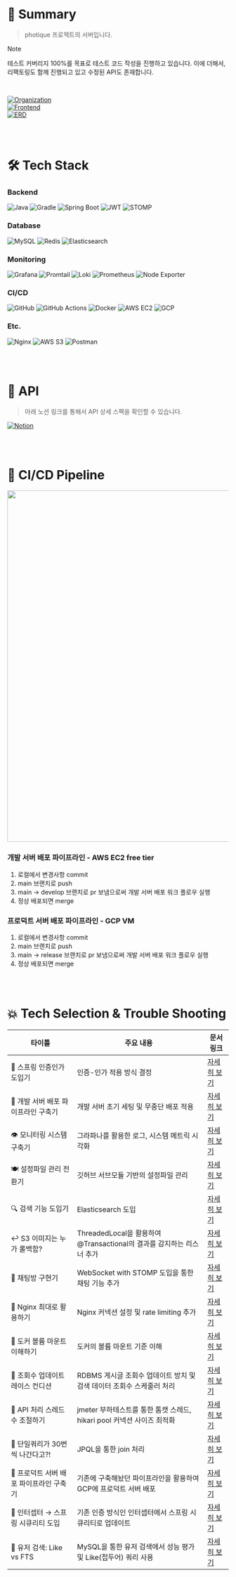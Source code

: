 # 📖 Summary

> photique 프로젝트의 서버입니다.

> [!NOTE]
> 테스트 커버리지 100%를 목표로 테스트 코드 작성을 진행하고 있습니다. 이에 더해서, 리팩토링도 함께 진행되고 있고 수정된 API도 존재합니다.

<br>

[![Organization](https://img.shields.io/badge/GitHub-Organization-white?logo=github&style=flat)](https://github.com/photique-project)<br>
[![Frontend](https://img.shields.io/badge/GitHub-Frontend-blue?logo=github&style=flat)](https://github.com/photique-project/frontend)<br>
[![ERD](https://img.shields.io/badge/ERD-photique-purple?logo=erd&style=flat)](https://www.erdcloud.com/d/exY4do6Mumbr6z6fE)

<br><br>

# 🛠️ Tech Stack

### Backend

![Java](https://img.shields.io/badge/Java-007396?logo=java&logoColor=white&style=flat-square)
![Gradle](https://img.shields.io/badge/Gradle-02303A?logo=gradle&logoColor=white&style=flat-square)
![Spring Boot](https://img.shields.io/badge/SpringBoot-6DB33F?logo=springboot&logoColor=white&style=flat-square)
![JWT](https://img.shields.io/badge/JWT-000000?logo=jsonwebtokens&logoColor=white&style=flat-square)
![STOMP](https://img.shields.io/badge/STOMP-6DB33F?style=flat-square)

### Database

![MySQL](https://img.shields.io/badge/MySQL-4479A1?logo=mysql&logoColor=white&style=flat-square)
![Redis](https://img.shields.io/badge/Redis-DC382D?logo=redis&logoColor=white&style=flat-square)
![Elasticsearch](https://img.shields.io/badge/Elasticsearch-005571?logo=elasticsearch&logoColor=white&style=flat-square)

### Monitoring

![Grafana](https://img.shields.io/badge/Grafana-F46800?logo=grafana&logoColor=white&style=flat-square)
![Promtail](https://img.shields.io/badge/Promtail-0E3A5A?style=flat-square)
![Loki](https://img.shields.io/badge/Loki-0E3A5A?style=flat-square)
![Prometheus](https://img.shields.io/badge/Prometheus-E6522C?logo=prometheus&logoColor=white&style=flat-square)
![Node Exporter](https://img.shields.io/badge/Node%20Exporter-6E7F80?style=flat-square)

### CI/CD

![GitHub](https://img.shields.io/badge/GitHub-181717?logo=github&logoColor=white&style=flat-square)
![GitHub Actions](https://img.shields.io/badge/GitHub%20Actions-2088FF?logo=githubactions&logoColor=white&style=flat-square)
![Docker](https://img.shields.io/badge/Docker-2496ED?logo=docker&logoColor=white&style=flat-square)
![AWS EC2](https://img.shields.io/badge/AWS%20EC2-FF9900?logo=amazonaws&logoColor=white&style=flat-square)
![GCP](https://img.shields.io/badge/GCP-4285F4?logo=googlecloud&logoColor=white&style=flat-square)

### Etc.

![Nginx](https://img.shields.io/badge/Nginx-009639?logo=nginx&logoColor=white&style=flat-square)
![AWS S3](https://img.shields.io/badge/AWS%20S3-569A31?logo=amazonaws&logoColor=white&style=flat-square)
![Postman](https://img.shields.io/badge/Postman-FF6C37?logo=postman&logoColor=white&style=flat-square)

<br><br>

# 📑 API

> 아래 노션 링크를 통해서 API 상세 스펙을 확인할 수 있습니다.

[![Notion](https://img.shields.io/badge/Notion-API%20Document-black?logo=notion&logoColor=white&style=flat)](https://bronze-humerus-070.notion.site/API-27a207dd9eb880a6966de954ca28a677)

<br><br>

# 🚀 CI/CD Pipeline

<img src="https://github.com/user-attachments/assets/84e2af0e-c9e5-43c6-96f3-5a0c56756f0f" width="800"/>

### 개발 서버 배포 파이프라인 - AWS EC2 free tier

1. 로컬에서 변경사항 commit
2. main 브랜치로 push
3. main -> develop 브랜치로 pr 보냄으로써 개발 서버 배포 워크 플로우 실행
4. 정상 배포되면 merge

### 프로덕트 서버 배포 파이프라인 - GCP VM

1. 로컬에서 변경사항 commit
2. main 브랜치로 push
3. main -> release 브랜치로 pr 보냄으로써 개발 서버 배포 워크 플로우 실행
4. 정상 배포되면 merge

<br><br>

# 💥 Tech Selection & Trouble Shooting

| 타이틀                     | 주요 내용                                               | 문서 링크                                                                                         |
|-------------------------|-----------------------------------------------------|-----------------------------------------------------------------------------------------------|
| 🔐 스프링 인증인가 도입기         | 인증-인가 적용 방식 결정                                      | [자세히 보기](https://bronze-humerus-070.notion.site/27b207dd9eb881308079c45986e1703c)             |
| 🚀 개발 서버 배포 파이프라인 구축기   | 개발 서버 초기 세팅 및 무중단 배포 적용                             | [자세히 보기](https://bronze-humerus-070.notion.site/27b207dd9eb88167962df27d4e2ce498)             |
| 👁️ 모니터링 시스템 구축기        | 그라파나를 활용한 로그, 시스템 메트릭 시각화                           | [자세히 보기](https://bronze-humerus-070.notion.site/27b207dd9eb88149a5e3e00a3785992c)             |
| 🍽️ 설정파일 관리 전환기         | 깃허브 서브모듈 기반의 설정파일 관리                                | [자세히 보기](https://bronze-humerus-070.notion.site/27b207dd9eb8818cb036dc132369c2d6)             |
| 🔍 검색 기능 도입기            | Elasticsearch 도입                                    | [자세히 보기](https://bronze-humerus-070.notion.site/27b207dd9eb881ba8a72e5282bb2c566)             |
| ↩️ S3 이미지는 누가 롤백함?      | ThreadedLocal을 활용하여 @Transactional의 결과를 감지하는 리스너 추가 | [자세히 보기](https://bronze-humerus-070.notion.site/S3-27b207dd9eb8815d9571f2983ea3bdea)          |
| 💬 채팅방 구현기              | WebSocket with STOMP 도입을 통한 채팅 기능 추가                | [자세히 보기](https://bronze-humerus-070.notion.site/27b207dd9eb8814e9307d0f0440a8a8f)             |
| 🚛 Nginx 최대로 활용하기       | Nginx 커넥션 설정 및 rate limiting 추가                     | [자세히 보기](https://bronze-humerus-070.notion.site/Nginx-27b207dd9eb881c0a93fdd1fdd9d2a24)       |
| 🐳 도커 볼륨 마운트 이해하기       | 도커의 볼륨 마운트 기준 이해                                    | [자세히 보기](https://bronze-humerus-070.notion.site/27b207dd9eb881079553fb125894e607)             |
| 👀 조회수 업데이트 레이스 컨디션     | RDBMS 게시글 조회수 업데이트 방치 및 검색 데이터 조회수 스케줄러 처리          | [자세히 보기](https://bronze-humerus-070.notion.site/27b207dd9eb8810b9fa5fa5d3cf877c6)             |
| 🧪 API 처리 스레드 수 조절하기    | jmeter 부하테스트를 통한 톰캣 스레드, hikari pool 커넥션 사이즈 최적화    | [자세히 보기](https://bronze-humerus-070.notion.site/API-27b207dd9eb881eab739ea6ae4b76f01)         |
| 🫢 단일쿼리가 30번씩 나간다고?!    | JPQL을 통한 join 처리                                    | [자세히 보기](https://bronze-humerus-070.notion.site/30-27b207dd9eb8814b9b2adb029ff4c6d0)          |
| 🚀 프로덕트 서버 배포 파이프라인 구축기 | 기존에 구축해놨던 파이프라인을 활용하여 GCP에 프로덕트 서버 배포               | [자세히 보기](https://bronze-humerus-070.notion.site/27b207dd9eb88116ab15d506816c6b0a)             |
| 🔮 인터셉터 → 스프링 시큐리티 도입   | 기존 인증 방식인 인터셉터에서 스프링 시큐리티로 업데이트                     | [자세히 보기](https://bronze-humerus-070.notion.site/27b207dd9eb88159acc2c484d99009d0)             |
| 🍐 유저 검색: Like vs FTS   | MySQL을 통한 유저 검색에서 성능 평가 및 Like(접두어) 쿼리 사용           | [자세히 보기](https://bronze-humerus-070.notion.site/Like-vs-FTS-27b207dd9eb8812db40edfa92983cb3a) |

<br><br>

